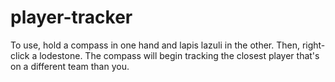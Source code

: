 # player-tracker
To use, hold a compass in one hand and lapis lazuli in the other. Then, right-click a lodestone. The compass will begin tracking the closest player that's on a different team than you.
